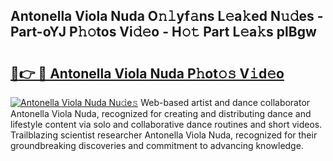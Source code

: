 ## Antonella Viola Nuda O𝚗𝚕yf𝚊ns L𝚎a𝚔ed N𝚞𝚍es - Part-oYJ P𝚑𝚘tos Vi𝚍𝚎o - H𝚘𝚝 Part L𝚎a𝚔s plBgw

# <h2><a href="http://kf7voyn.oniu.top/?m=Antonella+Viola+Nuda">🔗👉 🔴 Antonella Viola Nuda P𝚑ot𝚘𝚜 V𝚒d𝚎o</a></h2>

[![Antonella Viola Nuda Nu𝚍e𝚜](https://i.imgur.com/0qMVB7G.gif)](http://kf7voyn.oniu.top/?m=Antonella+Viola+Nuda)
Web-based artist and dance collaborator Antonella Viola Nuda, recognized for creating and distributing dance and lifestyle content via solo and collaborative dance routines and short videos. Trailblazing scientist researcher Antonella Viola Nuda, recognized for their groundbreaking discoveries and commitment to advancing knowledge.  
